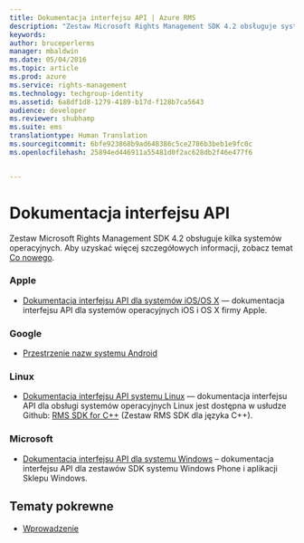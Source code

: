 ```yaml
---
title: Dokumentacja interfejsu API | Azure RMS
description: "Zestaw Microsoft Rights Management SDK 4.2 obsługuje systemy operacyjne Android, iOS, OS X, Linux i Windows Phone oraz Sklep Windows."
keywords: 
author: bruceperlerms
manager: mbaldwin
ms.date: 05/04/2016
ms.topic: article
ms.prod: azure
ms.service: rights-management
ms.technology: techgroup-identity
ms.assetid: 6a8df1d8-1279-4189-b17d-f128b7ca5643
audience: developer
ms.reviewer: shubhamp
ms.suite: ems
translationtype: Human Translation
ms.sourcegitcommit: 6bfe923868b9ad648386c5ce2786b3beb1e9fc0c
ms.openlocfilehash: 25894ed446911a55481d0f2ac628db2f46e477f6


---
```


# Dokumentacja interfejsu API

Zestaw Microsoft Rights Management SDK 4.2 obsługuje kilka systemów operacyjnych. Aby uzyskać więcej szczegółowych informacji, zobacz temat [Co nowego](release-notes.md).

### Apple
- [Dokumentacja interfejsu API dla systemów iOS/OS X](/rights-management/sdk/4.2/api/iOS/iOS) — dokumentacja interfejsu API dla systemów operacyjnych iOS i OS X firmy Apple.

### Google
- [Przestrzenie nazw systemu Android](android-namespaces.md)

### Linux
- [Dokumentacja interfejsu API systemu Linux](linux-c-api-reference.md) — dokumentacja interfejsu API dla obsługi systemów operacyjnych Linux jest dostępna w usłudze Github: [RMS SDK for C++](http://azuread.github.io/rms-sdk-for-cpp/annotated.html) (Zestaw RMS SDK dla języka C++).

### Microsoft
- [Dokumentacja interfejsu API dla systemu Windows](/rights-management/sdk/4.2/api/winrt/Microsoft.RightsManagement) – dokumentacja interfejsu API dla zestawów SDK systemu Windows Phone i aplikacji Sklepu Windows.

## Tematy pokrewne

* [Wprowadzenie](get-started.md)
 

 



<!--HONumber=Jun16_HO4-->


